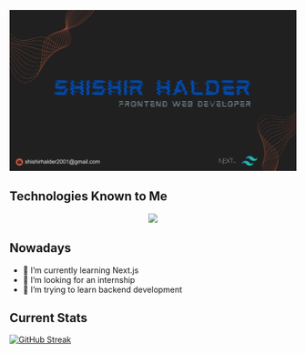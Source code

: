 ![Shishir Halder](https://raw.githubusercontent.com/5hishirH/5hishirH/main/assets/banner.svg "San Juan Mountains")

## Technologies Known to Me

<p align="center">
    <img src="https://skillicons.dev/icons?i=html,css,js,python,c,react,tailwind,firebase,mongodb,nextjs&perline=5" />
</p>

## Nowadays

- 🌱 I’m currently learning Next.js
- 👯 I’m looking for an internship
- 🤔 I’m trying to learn backend development

## Current Stats

[![GitHub Streak](https://github-readme-streak-stats.herokuapp.com?user=5hishirH%20&theme=dark&card_width=900)](https://git.io/streak-stats)

<!--
**5hishirH/5hishirH** is a ✨ _special_ ✨ repository because its `README.md` (this file) appears on your GitHub profile.

Here are some ideas to get you started:

- 🔭 I’m currently working on ...
- 🌱 I’m currently learning ...


- 💬 Ask me about ...
- 📫 How to reach me: ...
- 😄 Pronouns: ...
- ⚡ Fun fact: ...
  -->
